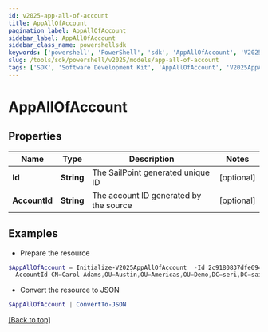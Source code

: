 ```yaml
---
id: v2025-app-all-of-account
title: AppAllOfAccount
pagination_label: AppAllOfAccount
sidebar_label: AppAllOfAccount
sidebar_class_name: powershellsdk
keywords: ['powershell', 'PowerShell', 'sdk', 'AppAllOfAccount', 'V2025AppAllOfAccount'] 
slug: /tools/sdk/powershell/v2025/models/app-all-of-account
tags: ['SDK', 'Software Development Kit', 'AppAllOfAccount', 'V2025AppAllOfAccount']
---
```



# AppAllOfAccount

## Properties

Name | Type | Description | Notes
------------ | ------------- | ------------- | -------------
**Id** | **String** | The SailPoint generated unique ID | [optional] 
**AccountId** | **String** | The account ID generated by the source | [optional] 

## Examples

- Prepare the resource
```powershell
$AppAllOfAccount = Initialize-V2025AppAllOfAccount  -Id 2c9180837dfe6949017e21f3d8cd6d49 `
 -AccountId CN=Carol Adams,OU=Austin,OU=Americas,OU=Demo,DC=seri,DC=sailpointdemo,DC=com
```

- Convert the resource to JSON
```powershell
$AppAllOfAccount | ConvertTo-JSON
```


[[Back to top]](#) 

